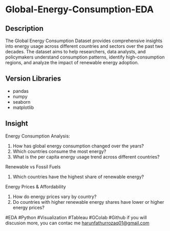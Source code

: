 # Global-Energy-Consumption-EDA

## Description
The Global Energy Consumption Dataset provides comprehensive insights into energy usage across different countries and sectors over the past two decades.
The dataset aims to help researchers, data analysts, and policymakers understand consumption patterns, identify high-consumption regions, and analyze the impact of renewable energy adoption.

## Version Libraries 
- pandas
- numpy
- seaborn
- matplotlib

## Insight
Energy Consumption Analysis:
1. How has global energy consumption changed over the years?
2. Which countries consume the most energy? 
3. What is the per capita energy usage trend across different countries?

Renewable vs Fossil Fuels
1. Which countries have the highest share of renewable energy?

Energy Prices & Affordability
1. How do energy prices vary by country? 
2. Do countries with higher renewable energy shares have lower or higher energy prices?


#EDA #Python #Visualization #Tableau #GColab #Github
if you will discusion more, you can contac me harunfathurrozaq01@gmail.com
